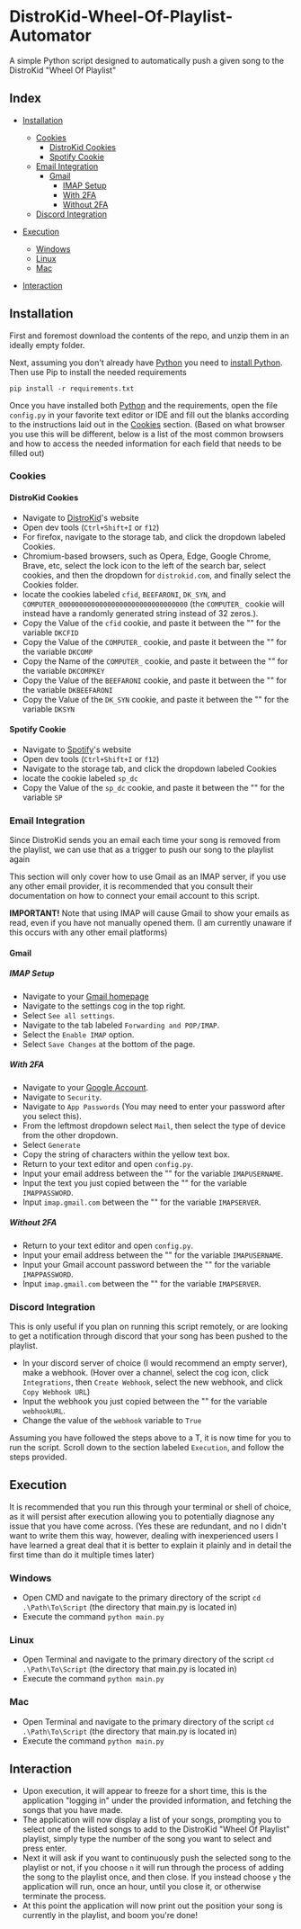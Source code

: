 # DistroKid-Wheel-Of-Playlist-Automator
A simple Python script designed to automatically push a given song to the DistroKid "Wheel Of Playlist"

 ## Index
 * [Installation](https://github.com/Skribb11es/DistroKid-Wheel-Of-Playlist-Automator/blob/main/README.md#installation)
   * [Cookies](https://github.com/Skribb11es/DistroKid-Wheel-Of-Playlist-Automator#cookies)
     * [DistroKid Cookies](https://github.com/Skribb11es/DistroKid-Wheel-Of-Playlist-Automator/blob/main/README.md#distrokid-cookies)
     * [Spotify Cookie](https://github.com/Skribb11es/DistroKid-Wheel-Of-Playlist-Automator#spotify-cookie)
   * [Email Integration](https://github.com/Skribb11es/DistroKid-Wheel-Of-Playlist-Automator#email-integration)
     * [Gmail](https://github.com/Skribb11es/DistroKid-Wheel-Of-Playlist-Automator#gmail)
       * [IMAP Setup](https://github.com/Skribb11es/DistroKid-Wheel-Of-Playlist-Automator#imap-Setup)
       * [With 2FA](https://github.com/Skribb11es/DistroKid-Wheel-Of-Playlist-Automator#with-2fa)
       * [Without 2FA](https://github.com/Skribb11es/DistroKid-Wheel-Of-Playlist-Automator#without-2fa)
   * [Discord Integration](https://github.com/Skribb11es/DistroKid-Wheel-Of-Playlist-Automator#discord-integration)

 * [Execution](https://github.com/Skribb11es/DistroKid-Wheel-Of-Playlist-Automator/blob/main/README.md#execution)
   * [Windows](https://github.com/Skribb11es/DistroKid-Wheel-Of-Playlist-Automator#windows)
   * [Linux](https://github.com/Skribb11es/DistroKid-Wheel-Of-Playlist-Automator#linux)
   * [Mac](https://github.com/Skribb11es/DistroKid-Wheel-Of-Playlist-Automator#mac)

 * [Interaction](https://github.com/Skribb11es/DistroKid-Wheel-Of-Playlist-Automator/blob/main/README.md#interaction)

## Installation
First and foremost download the contents of the repo, and unzip them in an ideally empty folder.

Next, assuming you don't already have [Python](https://www.python.org/) you need to [install Python](https://www.python.org/downloads/). Then use Pip to install the needed requirements

```pip install -r requirements.txt```

Once you have installed both [Python](https://www.python.org/) and the requirements, open the file `config.py` in your favorite text editor or IDE and fill out the blanks according to the instructions laid out in the [Cookies](https://github.com/Skribb11es/DistroKid-Wheel-Of-Playlist-Automator#cookies) section. (Based on what browser you use this will be different, below is a list of the most common browsers and how to access the needed information for each field that needs to be filled out)

### Cookies

#### DistroKid Cookies
* Navigate to [DistroKid](https://distrokid.com)'s website
* Open dev tools (`Ctrl+Shift+I` or `f12`)
* For firefox, navigate to the storage tab, and click the dropdown labeled Cookies.
* Chromium-based browsers, such as Opera, Edge, Google Chrome, Brave, etc, select the lock icon to the left of the search bar, select cookies, and then the dropdown for `distrokid.com`, and finally select the Cookies folder.
* locate the cookies labeled `cfid`, `BEEFARONI`, `DK_SYN`, and `COMPUTER_00000000000000000000000000000000` (the `COMPUTER_` cookie will instead have a randomly generated string instead of 32 zeros.).
* Copy the Value of the `cfid` cookie, and paste it between the "" for the variable `DKCFID`
* Copy the Value of the `COMPUTER_` cookie, and paste it between the "" for the variable `DKCOMP`
* Copy the Name of the `COMPUTER_` cookie, and paste it between the "" for the variable `DKCOMPKEY`
* Copy the Value of the `BEEFARONI` cookie, and paste it between the "" for the variable `DKBEEFARONI`
* Copy the Value of the `DK_SYN` cookie, and paste it between the "" for the variable `DKSYN`

#### Spotify Cookie
* Navigate to [Spotify](https://spotify.com)'s website
* Open dev tools (`Ctrl+Shift+I` or `f12`)
* Navigate to the storage tab, and click the dropdown labeled Cookies
* locate the cookie labeled `sp_dc`
* Copy the Value of the `sp_dc` cookie, and paste it between the "" for the variable `SP`

### Email Integration

Since DistroKid sends you an email each time your song is removed from the playlist, we can use that as a trigger to push our song to the playlist again

This section will only cover how to use Gmail as an IMAP server, if you use any other email provider, it is recommended that you consult their documentation on how to connect your email account to this script.

**IMPORTANT!** Note that using IMAP will cause Gmail to show your emails as read, even if you have not manually opened them. (I am currently unaware if this occurs with any other email platforms)

#### Gmail

##### IMAP Setup
* Navigate to your [Gmail homepage](https://mail.google.com/)
* Navigate to the settings cog in the top right.
* Select `See all settings`.
* Navigate to the tab labeled `Forwarding and POP/IMAP`.
* Select the `Enable IMAP` option.
* Select `Save Changes` at the bottom of the page.

##### With 2FA
* Navigate to your [Google Account](https://myaccount.google.com/).
* Navigate to `Security`.
* Navigate to `App Passwords` (You may need to enter your password after you select this).
* From the leftmost dropdown select `Mail`, then select the type of device from the other dropdown.
* Select `Generate`
* Copy the string of characters within the yellow text box.
* Return to your text editor and open `config.py`.
* Input your email address between the "" for the variable `IMAPUSERNAME`.
* Input the text you just copied between the "" for the variable `IMAPPASSWORD`.
* Input `imap.gmail.com` between the "" for the variable `IMAPSERVER`.

##### Without 2FA
* Return to your text editor and open `config.py`.
* Input your email address between the "" for the variable `IMAPUSERNAME`.
* Input your Gmail account password between the "" for the variable `IMAPPASSWORD`.
* Input `imap.gmail.com` between the "" for the variable `IMAPSERVER`.

### Discord Integration
This is only useful if you plan on running this script remotely, or are looking to get a notification through discord that your song has been pushed to the playlist.
* In your discord server of choice (I would recommend an empty server), make a webhook. (Hover over a channel, select the cog icon, click `Integrations`, then `Create Webhook`, select the new webhook, and click `Copy Webhook URL`)
* Input the webhook you just copied between the "" for the variable `webhookURL`.
* Change the value of the `webhook` variable to `True`

Assuming you have followed the steps above to a T, it is now time for you to run the script. Scroll down to the section labeled `Execution`, and follow the steps provided.

## Execution

It is recommended that you run this through your terminal or shell of choice, as it will persist after execution allowing you to potentially diagnose any issue that you have come across. (Yes these are redundant, and no I didn't want to write them this way, however, dealing with inexperienced users I have learned a great deal that it is better to explain it plainly and in detail the first time than do it multiple times later)

### Windows
* Open CMD and navigate to the primary directory of the script `cd .\Path\To\Script` (the directory that main.py is located in)
* Execute the command `python main.py`

### Linux
* Open Terminal and navigate to the primary directory of the script `cd .\Path\To\Script` (the directory that main.py is located in)
* Execute the command `python main.py`

### Mac
* Open Terminal and navigate to the primary directory of the script `cd .\Path\To\Script` (the directory that main.py is located in)
* Execute the command `python main.py`

## Interaction
* Upon execution, it will appear to freeze for a short time, this is the application "logging in" under the provided information, and fetching the songs that you have made.
* The application will now display a list of your songs, prompting you to select one of the listed songs to add to the DistroKid "Wheel Of Playlist" playlist, simply type the number of the song you want to select and press enter.
* Next it will ask if you want to continuously push the selected song to the playlist or not, if you choose `n` it will run through the process of adding the song to the playlist once, and then close. If you instead choose `y` the application will run, once an hour, until you close it, or otherwise terminate the process.
* At this point the application will now print out the position your song is currently in the playlist, and boom you're done!
